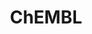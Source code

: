 ---
bigquery: https://console.cloud.google.com/bigquery?p=patents-public-data&d=ebi_chembl&page=dataset
citation: '"The ChEMBL database in 2017." Anna Gaulton, Anne Hersey, Michał Nowotka,
  A Patrícia Bento, Jon Chambers, David Mendez, Prudence Mutowo, Francis Atkinson,
  Louisa J Bellis, Elena Cibrián-Uhalte, Mark Davies, Nathan Dedman, Anneli Karlsson,
  María Paula Magariños, John P Overington, George Papadatos, Ines Smit, Andrew R
  Leach Nucleic acids Research (2017) 45 (Database Issue), D945-D954'
contributors: European Bioinformatics Institute
cost: None
description: ChEMBL Data is a manually curated database of small molecules used in
  drug discovery, including information about existing patented drugs.
documentation: 'schema: https://www.ebi.ac.uk/chembl/db_schema


  '
last_edit: Mon, 04 Apr 2022 19:07:30 GMT
location: https://console.cloud.google.com/marketplace/product/google_patents_public_datasets/chembl
maintained_by: EMBL-EBI, an outstation of European Molecular Biology Laboratory
related_publications: '

  ChEMBL: towards direct deposition of bioassay data.


  Mendez D, Gaulton A, Bento AP, Chambers J, De Veij M, Félix E, Magariños MP, Mosquera
  JF, Mutowo P, Nowotka M, Gordillo-Marañón M, Hunter F, Junco L, Mugumbate G, Rodriguez-Lopez
  M, Atkinson F, Bosc N, Radoux CJ, Segura-Cabrera A, Hersey A, Leach AR.


  — Nucleic Acids Res. 2019; 47(D1):D930-D940. doi: 10.1093/nar/gky1075

  '
schema_fields: '[''mecref_id'', ''alert_name'', ''caloha_id'', ''structure_type'',
  ''cell_source_organism'', ''mechanism_comment'', ''comp_go_id'', ''compound_key'',
  ''substrate_record_id'', ''standard_value'', ''sequence_md5sum'', ''company'', ''cidx'',
  ''authors'', ''l3'', ''cx_most_bpka'', ''level2_description'', ''tissue_id'', ''therapeutic_flag'',
  ''synonyms'', ''level3'', ''topical'', ''action_type'', ''mc_target_type'', ''irac_code'',
  ''clo_id'', ''alert_set_id'', ''src_description'', ''direct_interaction'', ''l4'',
  ''standard_inchi_key'', ''assay_desc'', ''selectivity_comment'', ''relationship_type'',
  ''frac_class_id'', ''research_stem'', ''stem'', ''cl_lincs_id'', ''drugind_id'',
  ''level3_description'', ''parent_go_id'', ''formulation_id'', ''uberon_id'', ''upper_value'',
  ''component_synonym'', ''parenteral'', ''mw_freebase'', ''smid'', ''variant_id'',
  ''cx_logd'', ''assay_class_id'', ''usan_year'', ''relation'', ''ref_id'', ''enzyme_tid'',
  ''active_molregno'', ''updated_on'', ''chebi_par_id'', ''toid'', ''chembl_id'',
  ''molecular_mechanism'', ''acd_most_bpka'', ''record_id'', ''syn_type'', ''patent_id'',
  ''met_conversion'', ''cpd_str_alert_id'', ''cellosaurus_id'', ''compsyn_id'', ''l2'',
  ''ddd_admr'', ''subgroup'', ''num_ro5_violations'', ''metref_id'', ''value'', ''component_id'',
  ''parent_molregno'', ''molfile'', ''lle'', ''helm_notation'', ''target_mapping'',
  ''assay_subcellular_fraction'', ''mesh_id'', ''ddd_units'', ''warning_id'', ''warning_description'',
  ''mechanism_of_action'', ''compd_id'', ''first_approval'', ''availability_type'',
  ''confidence'', ''end_position'', ''usan_stem'', ''stem_class'', ''job_id'', ''level1'',
  ''last_active'', ''mutation'', ''protein_class_synonym'', ''species_group_flag'',
  ''withdrawn_flag'', ''assay_tax_id'', ''standard_units'', ''relationship'', ''site_name'',
  ''warning_year'', ''drug_record_id'', ''biocomp_id'', ''pathway_key'', ''aromatic_rings'',
  ''hrac_class_id'', ''class_level'', ''potential_duplicate'', ''met_id'', ''orig_description'',
  ''units'', ''efo_term'', ''tbl'', ''mol_irac_id'', ''patent_use_code'', ''level2'',
  ''description'', ''prod_pat_id'', ''withdrawn_class'', ''natural_product'', ''site_residues'',
  ''molregno'', ''assay_cell_type'', ''assay_source'', ''homologue'', ''mec_id'',
  ''ridx'', ''metabolite_record_id'', ''doc_type'', ''domain_description'', ''delist_flag'',
  ''ref_type'', ''standard_relation'', ''domain_name'', ''level4'', ''l6'', ''start_position'',
  ''cell_ontology_id'', ''definition'', ''rtb'', ''published_type'', ''version'',
  ''cell_name'', ''mol_hrac_id'', ''nda_type'', ''disease_efficacy'', ''hba'', ''parent_type'',
  ''parameter_value'', ''smarts'', ''published_units'', ''type'', ''assay_category'',
  ''first_page'', ''bao_id'', ''standard_inchi'', ''actsm_id'', ''hbd_lipinski'',
  ''qudt_units'', ''drug_product_flag'', ''db_version'', ''applicant_full_name'',
  ''mesh_heading'', ''go_id'', ''abstract'', ''sei'', ''confidence_score'', ''innovator_company'',
  ''sequence'', ''curated_by'', ''dosage_form'', ''cell_description'', ''doc_id'',
  ''protclasssyn_id'', ''canonical_smiles'', ''mc_organism'', ''pref_name'', ''site_id'',
  ''withdrawn_year'', ''target_type'', ''previous_company'', ''accession'', ''aspect'',
  ''component_type'', ''irac_class_id'', ''molsyn_id'', ''active_ingredient'', ''domain_id'',
  ''updated_by'', ''mol_atc_id'', ''efo_id'', ''pubmed_id'', ''pchembl_value'', ''molecular_species'',
  ''published_value'', ''mol_frac_id'', ''text_value'', ''l7'', ''annotation'', ''creation_date'',
  ''source_domain_id'', ''set_name'', ''standard_flag'', ''volume'', ''major_class'',
  ''activity_id'', ''hbd'', ''log_id'', ''inorganic_flag'', ''ddd_id'', ''mc_target_accession'',
  ''mw_monoisotopic'', ''polymer_flag'', ''qed_weighted'', ''l8'', ''protein_class_id'',
  ''who_name'', ''rgid'', ''alogp'', ''predbind_id'', ''num_lipinski_ro5_violations'',
  ''std_act_id'', ''standard_text_value'', ''result_flag'', ''patent_expire_date'',
  ''usan_substem'', ''src_assay_id'', ''bei'', ''short_name'', ''priority'', ''usan_stem_definition'',
  ''entity_id'', ''dosed_ingredient'', ''bto_id'', ''src_id'', ''organism'', ''idx'',
  ''data_validity_comment'', ''cell_source_tax_id'', ''l5'', ''ddd_comment'', ''full_mwt'',
  ''hrac_code'', ''oral'', ''le'', ''acd_logd'', ''chirality'', ''ref_url'', ''targcomp_id'',
  ''prediction_method'', ''level5'', ''strength'', ''related_tid'', ''ap_id'', ''name'',
  ''bao_format'', ''assay_param_id'', ''as_id'', ''assay_strain'', ''standard_type'',
  ''alert_id'', ''relationship_desc'', ''doi'', ''src_short_name'', ''title'', ''who_extra'',
  ''publication_number'', ''withdrawn_reason'', ''last_page'', ''max_phase_for_ind'',
  ''tid'', ''warnref_id'', ''year'', ''level1_description'', ''indication_class'',
  ''assay_organism'', ''stat'', ''full_molformula'', ''activity_comment'', ''parent_id'',
  ''src_compound_id'', ''mc_tax_id'', ''prodrug'', ''normal_range_max'', ''uo_units'',
  ''assay_test_type'', ''tax_id'', ''normal_range_min'', ''bao_endpoint'', ''target_desc'',
  ''num_alerts'', ''compound_name'', ''standard_upper_value'', ''curation_comment'',
  ''met_comment'', ''protein_class_desc'', ''cx_most_apka'', ''heavy_atoms'', ''journal'',
  ''activity_count'', ''ingredient'', ''psa'', ''acd_most_apka'', ''path'', ''isoform'',
  ''cell_source_tissue'', ''aidx'', ''sitecomp_id'', ''acd_logp'', ''binding_site_comment'',
  ''trade_name'', ''first_in_class'', ''warning_country'', ''route'', ''country'',
  ''parameter_type'', ''level4_description'', ''withdrawn_country'', ''pathway_id'',
  ''targrel_id'', ''comp_class_id'', ''co_stem_id'', ''product_id'', ''hba_lipinski'',
  ''patent_no'', ''drug_substance_flag'', ''cx_logp'', ''molecule_type'', ''status'',
  ''mc_target_name'', ''submission_date'', ''ass_cls_map_id'', ''approval_date'',
  ''warning_type'', ''ad_type'', ''source'', ''published_relation'', ''max_phase'',
  ''usan_stem_id'', ''ddd_value'', ''oc_id'', ''ro3_pass'', ''frac_code'', ''assay_tissue'',
  ''black_box_warning'', ''cell_id'', ''assay_id'', ''enzyme_name'', ''atc_code'',
  ''db_source'', ''entity_type'', ''label'', ''warning_class'', ''l1'', ''res_stem_id'',
  ''downgraded'', ''class_type'', ''issue'', ''indref_id'', ''comments'', ''tid_fixed'',
  ''assay_type'', ''domain_type'']'
shortname: chembl
tags:
- biotechnology
- health
- chemical
- bioinformatics
- medical
terms_of_use: CC BY-SA 3.0
title: ChEMBL
uuid: e232a192-965c-4ec9-904c-155b6dfe56c5
---